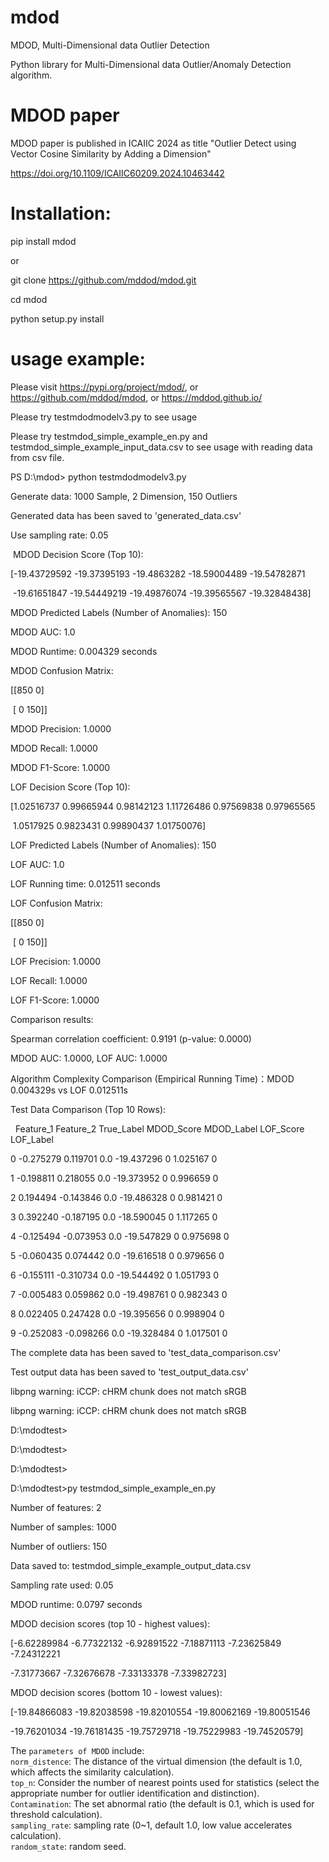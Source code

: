 # mdod

MDOD, Multi-Dimensional data Outlier Detection

Python library for Multi-Dimensional data Outlier/Anomaly Detection algorithm.

# MDOD paper

MDOD paper is published in ICAIIC 2024 as title "Outlier Detect using Vector Cosine Similarity by Adding a Dimension"

https://doi.org/10.1109/ICAIIC60209.2024.10463442

# Installation:

pip install mdod

or

git clone https://github.com/mddod/mdod.git

cd mdod

python setup.py install

# usage example:

Please visit https://pypi.org/project/mdod/, or https://github.com/mddod/mdod, or https://mddod.github.io/

Please try testmdodmodelv3.py to see usage


Please try testmdod_simple_example_en.py and testmdod_simple_example_input_data.csv to see usage with reading data from csv file.


PS D:\\mdod> python testmdodmodelv3.py

Generate data: 1000 Sample, 2 Dimension, 150 Outliers

Generated data has been saved to  'generated\_data.csv'

Use sampling rate: 0.05



&nbsp;MDOD Decision Score (Top 10):

\[-19.43729592 -19.37395193 -19.4863282  -18.59004489 -19.54782871

&nbsp;-19.61651847 -19.54449219 -19.49876074 -19.39565567 -19.32848438]

MDOD Predicted Labels (Number of Anomalies): 150

MDOD AUC: 1.0

MDOD Runtime: 0.004329 seconds

MDOD Confusion Matrix:

\[\[850   0]

&nbsp;\[  0 150]]

MDOD Precision: 1.0000

MDOD Recall: 1.0000

MDOD F1-Score: 1.0000



LOF Decision Score (Top 10):

\[1.02516737 0.99665944 0.98142123 1.11726486 0.97569838 0.97965565

&nbsp;1.0517925  0.9823431  0.99890437 1.01750076]

LOF Predicted Labels (Number of Anomalies): 150

LOF AUC: 1.0

LOF Running time: 0.012511 seconds

LOF Confusion Matrix:

\[\[850   0]

&nbsp;\[  0 150]]

LOF Precision: 1.0000

LOF Recall: 1.0000

LOF F1-Score: 1.0000



Comparison results:

Spearman correlation coefficient: 0.9191 (p-value: 0.0000)

MDOD AUC: 1.0000, LOF AUC: 1.0000

Algorithm Complexity Comparison (Empirical Running Time)：MDOD 0.004329s vs LOF 0.012511s



Test Data Comparison (Top 10 Rows):

&nbsp;  Feature\_1  Feature\_2  True\_Label  MDOD\_Score  MDOD\_Label  LOF\_Score  LOF\_Label

0  -0.275279   0.119701         0.0  -19.437296           0   1.025167          0

1  -0.198811   0.218055         0.0  -19.373952           0   0.996659          0

2   0.194494  -0.143846         0.0  -19.486328           0   0.981421          0

3   0.392240  -0.187195         0.0  -18.590045           0   1.117265          0

4  -0.125494  -0.073953         0.0  -19.547829           0   0.975698          0

5  -0.060435   0.074442         0.0  -19.616518           0   0.979656          0

6  -0.155111  -0.310734         0.0  -19.544492           0   1.051793          0

7  -0.005483   0.059862         0.0  -19.498761           0   0.982343          0

8   0.022405   0.247428         0.0  -19.395656           0   0.998904          0

9  -0.252083  -0.098266         0.0  -19.328484           0   1.017501          0

The complete data has been saved to 'test\_data\_comparison.csv'

Test output data has been saved to 'test\_output\_data.csv'

libpng warning: iCCP: cHRM chunk does not match sRGB

libpng warning: iCCP: cHRM chunk does not match sRGB


D:\mdodtest>

D:\mdodtest>

D:\mdodtest>

D:\mdodtest>py testmdod_simple_example_en.py

Number of features: 2

Number of samples: 1000

Number of outliers: 150

Data saved to: testmdod_simple_example_output_data.csv

Sampling rate used: 0.05

MDOD runtime: 0.0797 seconds


MDOD decision scores (top 10 - highest values):

[-6.62289984 -6.77322132 -6.92891522 -7.18871113 -7.23625849 -7.24312221

 -7.31773667 -7.32676678 -7.33133378 -7.33982723]

 

MDOD decision scores (bottom 10 - lowest values):

[-19.84866083 -19.82038598 -19.82010554 -19.80062169 -19.80051546

 -19.76201034 -19.76181435 -19.75729718 -19.75229983 -19.74520579]

 
The <code>parameters of MDOD</code> include: <br> 
<code>norm_distence</code>: The distance of the virtual dimension (the default is 1.0, which affects the similarity calculation).<br> 
<code>top_n</code>: Consider the number of nearest points used for statistics (select the appropriate number for outlier identification and distinction).<br> 
<code>Contamination</code>: The set abnormal ratio (the default is 0.1, which is used for threshold calculation).<br> 
<code>sampling_rate</code>: sampling rate (0~1, default 1.0, low value accelerates calculation).<br> 
<code>random_state</code>: random seed.<br> <br>  







